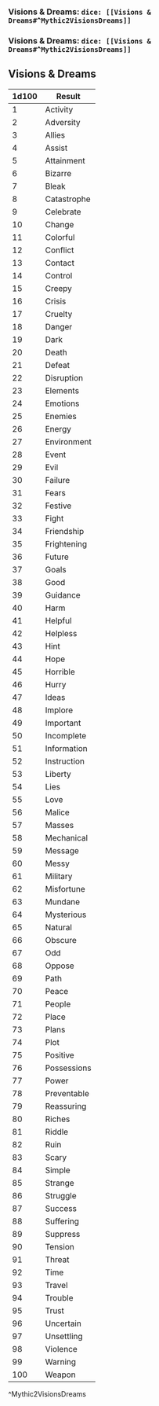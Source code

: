 ### Visions & Dreams: `dice: [[Visions & Dreams#^Mythic2VisionsDreams]]`
### Visions & Dreams: `dice: [[Visions & Dreams#^Mythic2VisionsDreams]]`

## 
## Visions & Dreams
| 1d100 | Result      |
| ----- | ----------- |
| 1     | Activity    |
| 2     | Adversity   |
| 3     | Allies      |
| 4     | Assist      |
| 5     | Attainment  |
| 6     | Bizarre     |
| 7     | Bleak       |
| 8     | Catastrophe |
| 9     | Celebrate   |
| 10    | Change      |
| 11    | Colorful    |
| 12    | Conflict    |
| 13    | Contact     |
| 14    | Control     |
| 15    | Creepy      |
| 16    | Crisis      |
| 17    | Cruelty     |
| 18    | Danger      |
| 19    | Dark        |
| 20    | Death       |
| 21    | Defeat      |
| 22    | Disruption  |
| 23    | Elements    |
| 24    | Emotions    |
| 25    | Enemies     |
| 26    | Energy      |
| 27    | Environment |
| 28    | Event       |
| 29    | Evil        |
| 30    | Failure     |
| 31    | Fears       |
| 32    | Festive     |
| 33    | Fight       |
| 34    | Friendship  |
| 35    | Frightening |
| 36    | Future      |
| 37    | Goals       |
| 38    | Good        |
| 39    | Guidance    |
| 40    | Harm        |
| 41    | Helpful     |
| 42    | Helpless    |
| 43    | Hint        |
| 44    | Hope        |
| 45    | Horrible    |
| 46    | Hurry       |
| 47    | Ideas       |
| 48    | Implore     |
| 49    | Important   |
| 50    | Incomplete  |
| 51    | Information |
| 52    | Instruction |
| 53    | Liberty     |
| 54    | Lies        |
| 55    | Love        |
| 56    | Malice      |
| 57    | Masses      |
| 58    | Mechanical  |
| 59    | Message     |
| 60    | Messy       |
| 61    | Military    |
| 62    | Misfortune  |
| 63    | Mundane     |
| 64    | Mysterious  |
| 65    | Natural     |
| 66    | Obscure     |
| 67    | Odd         |
| 68    | Oppose      |
| 69    | Path        |
| 70    | Peace       |
| 71    | People      |
| 72    | Place       |
| 73    | Plans       |
| 74    | Plot        |
| 75    | Positive    |
| 76    | Possessions |
| 77    | Power       |
| 78    | Preventable |
| 79    | Reassuring  |
| 80    | Riches      |
| 81    | Riddle      |
| 82    | Ruin        |
| 83    | Scary       |
| 84    | Simple      |
| 85    | Strange     |
| 86    | Struggle    |
| 87    | Success     |
| 88    | Suffering   |
| 89    | Suppress    |
| 90    | Tension     |
| 91    | Threat      |
| 92    | Time        |
| 93    | Travel      |
| 94    | Trouble     |
| 95    | Trust       |
| 96    | Uncertain   |
| 97    | Unsettling  |
| 98    | Violence    |
| 99    | Warning     |
| 100   | Weapon      |
^Mythic2VisionsDreams